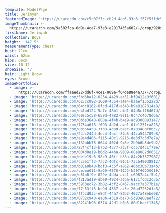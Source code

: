 ```yaml
---
template: ModelPage
title: Jerimyah
featuredImage: 'https://ucarecdn.com/c5c07f3c-cb2d-4ed6-93c6-f57f5ffdc530/'
imageThumbnail: >-
  https://ucarecdn.com/9a582fca-0d9a-4ca7-93e3-e2917465a602/-/crop/928x984/509,0/-/preview/
firstName: Jerimyah
collection: Boys
height: '147.5'
measurementType: chest
bust: 71cm
waist: 62cm
hips: 66cm
size: 10-12
shoeSize: '7'
hair: Light Brown
eyes: Brown
imagePortfolio:
  - image: >-
      https://ucarecdn.com/ffaaed22-dd6f-4ce1-909a-f64de88e4a73/-/crop/1800x1948/0,0/-/preview/
  - image: 'https://ucarecdn.com/5bd6ba12-0234-4429-ac51-bf9412e9f601/'
  - image: 'https://ucarecdn.com/625cc092-1609-4554-afe4-baaef135222d/'
  - image: 'https://ucarecdn.com/64dc8162-6fcd-417d-a543-b9e8187314e8/'
  - image: 'https://ucarecdn.com/e47bd124-5a7c-48b1-afd1-04d8cf76467d/'
  - image: 'https://ucarecdn.com/609c5c58-659d-4a82-9e11-0c47c4678d6a/'
  - image: 'https://ucarecdn.com/0b3e3648-608a-4f4b-b4e9-ac9300093147/'
  - image: 'https://ucarecdn.com/7734a6f8-f693-4d2d-a4e1-0fe1251ca823/'
  - image: 'https://ucarecdn.com/8d666458-3fb3-4d3d-baec-d70348bfb6c7/'
  - image: 'https://ucarecdn.com/24dc244d-4dc4-4bcf-87b5-44ca544709e8/'
  - image: 'https://ucarecdn.com/a9e4d406-f115-48c1-9216-de3d7c3d7e7a/'
  - image: 'https://ucarecdn.com/139bbb78-6644-402d-9c8e-2b9b6b8de9d2/'
  - image: 'https://ucarecdn.com/2744cf13-b7b2-4577-ab5f-cc57d4c1f79e/'
  - image: 'https://ucarecdn.com/004d8e19-b6d2-44ba-9109-68a8082d6651/'
  - image: 'https://ucarecdn.com/debe19c6-98c9-46ff-b38a-84c2b3577987/'
  - image: 'https://ucarecdn.com/cc6e1ff3-7ac2-4dfc-91c1-73cb49038812/'
  - image: 'https://ucarecdn.com/b08a0b40-bdf3-4c5f-a762-46bc30b73a4b/'
  - image: 'https://ucarecdn.com/cebaa612-9a66-4278-9133-b59740550619/'
  - image: 'https://ucarecdn.com/e5fb8f9e-829e-4dda-acc1-c6987a4cf5b1/'
  - image: 'https://ucarecdn.com/f213ad19-dbe0-4924-a6ba-6171fcdc2c3b/'
  - image: 'https://ucarecdn.com/5953ec72-3b82-4cf2-8467-9acc7a377b1e/'
  - image: 'https://ucarecdn.com/77c53ff3-bc9d-4337-ae5e-26ad7232d1c8/'
  - image: 'https://ucarecdn.com/ffbcd03c-e8df-44a7-81b2-4027a48ebe08/'
  - image: 'https://ucarecdn.com/0702c940-ea0b-4519-ba70-5c93e08aef72/'
  - image: 'https://ucarecdn.com/82241b96-6374-42d1-b1b5-80d1bacf1345/'
---
```


